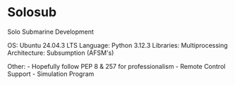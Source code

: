 # Solosub
Solo Submarine Development

OS: Ubuntu 24.04.3 LTS
Language: Python 3.12.3
Libraries: Multiprocessing
Architecture: Subsumption (AFSM's)

Other: 
	- Hopefully follow PEP 8 & 257 for professionalism
	- Remote Control Support
	- Simulation Program
